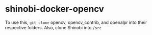 # shinobi-docker-opencv
To use this, `git clone` opencv, opencv_contrib, and openalpr into their respective folders.
Also, clone Shinobi into `/src`

